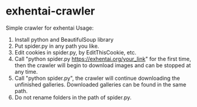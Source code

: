 # exhentai-crawler
Simple crawler for exhentai
Usage:
1. Install python and BeautifulSoup library
2. Put spider.py in any path you like.
3. Edit cookies in spider.py, by EditThisCookie, etc.
4. Call "python spider.py https://exhentai.org/your_link" for the first time, then the crawler will begin to download images and can be stopped at any time.
5. Call "python spider.py", the crawler will continue downloading the unfinished galleries. Downloaded galleries can be found in the same path.
6. Do not rename folders in the path of spider.py.

